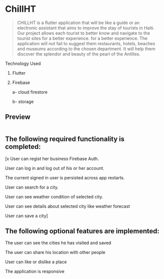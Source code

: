 # ChillHT

> CHILLHT is a flutter application that will be like a guide or an electronic assistant
that aims to improve the stay of tourists in Haiti. Our project
allows each tourist to better know and navigate to the tourist sites for a better experience.
for a better experience. The application will not fail to suggest them
restaurants, hotels, beaches and museums according to the chosen department. It will help them discover
the splendor and beauty of the pearl of the Antilles.


Technology Used
  1. Flutter
  2. Firebase 
 
      a- cloud firestore
      
      b- storage

## Preview
<img src='chill.gif' title='' width='' alt='' />


 ## The following required functionality is completed:

 [x User can regist her business Firebase Auth.
 
 User can log in and log out of his or her account.
 
 The current signed in user is persisted across app restarts.
 
 User can search for a city.
 
 User can see weather condition of selected city.
 
 User can see details about selected city like weather forecast
 
 User can save a city]
 
## The following optional features are implemented:

  The user can see the cities he has visited and saved
  
  The user can share his location with other people
  
  User can like or dislike a place
  
  The application is responsive



